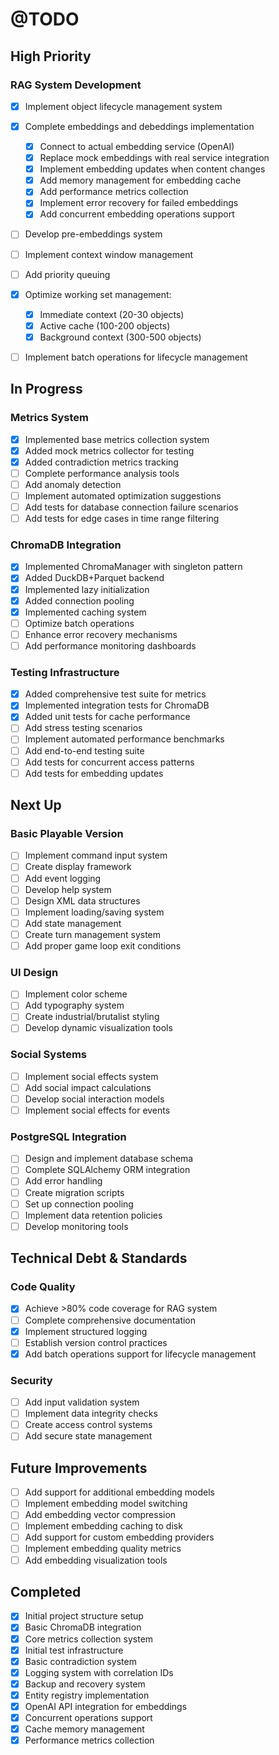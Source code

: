 # @TODO

## High Priority

### RAG System Development
- [x] Implement object lifecycle management system
- [x] Complete embeddings and debeddings implementation
  - [x] Connect to actual embedding service (OpenAI)
  - [x] Replace mock embeddings with real service integration
  - [x] Implement embedding updates when content changes
  - [x] Add memory management for embedding cache
  - [x] Add performance metrics collection
  - [x] Implement error recovery for failed embeddings
  - [x] Add concurrent embedding operations support
- [ ] Develop pre-embeddings system
- [ ] Implement context window management
- [ ] Add priority queuing
- [x] Optimize working set management:
  - [x] Immediate context (20-30 objects)
  - [x] Active cache (100-200 objects)
  - [x] Background context (300-500 objects)
- [ ] Implement batch operations for lifecycle management


## In Progress

### Metrics System
- [x] Implemented base metrics collection system
- [x] Added mock metrics collector for testing
- [x] Added contradiction metrics tracking
- [ ] Complete performance analysis tools
- [ ] Add anomaly detection
- [ ] Implement automated optimization suggestions
- [ ] Add tests for database connection failure scenarios
- [ ] Add tests for edge cases in time range filtering

### ChromaDB Integration
- [x] Implemented ChromaManager with singleton pattern
- [x] Added DuckDB+Parquet backend
- [x] Implemented lazy initialization
- [x] Added connection pooling
- [x] Implemented caching system
- [ ] Optimize batch operations
- [ ] Enhance error recovery mechanisms
- [ ] Add performance monitoring dashboards

### Testing Infrastructure
- [x] Added comprehensive test suite for metrics
- [x] Implemented integration tests for ChromaDB
- [x] Added unit tests for cache performance
- [ ] Add stress testing scenarios
- [ ] Implement automated performance benchmarks
- [ ] Add end-to-end testing suite
- [ ] Add tests for concurrent access patterns
- [ ] Add tests for embedding updates

## Next Up

### Basic Playable Version
- [ ] Implement command input system
- [ ] Create display framework
- [ ] Add event logging
- [ ] Develop help system
- [ ] Design XML data structures
- [ ] Implement loading/saving system
- [ ] Add state management
- [ ] Create turn management system
- [ ] Add proper game loop exit conditions

### UI Design
- [ ] Implement color scheme
- [ ] Add typography system
- [ ] Create industrial/brutalist styling
- [ ] Develop dynamic visualization tools

### Social Systems
- [ ] Implement social effects system
- [ ] Add social impact calculations
- [ ] Develop social interaction models
- [ ] Implement social effects for events

### PostgreSQL Integration
- [ ] Design and implement database schema
- [ ] Complete SQLAlchemy ORM integration
- [ ] Add error handling
- [ ] Create migration scripts
- [ ] Set up connection pooling
- [ ] Implement data retention policies
- [ ] Develop monitoring tools

## Technical Debt & Standards

### Code Quality
- [x] Achieve >80% code coverage for RAG system
- [ ] Complete comprehensive documentation
- [x] Implement structured logging
- [ ] Establish version control practices
- [x] Add batch operations support for lifecycle management

### Security
- [ ] Add input validation system
- [ ] Implement data integrity checks
- [ ] Create access control systems
- [ ] Add secure state management

## Future Improvements
- [ ] Add support for additional embedding models
- [ ] Implement embedding model switching
- [ ] Add embedding vector compression
- [ ] Implement embedding caching to disk
- [ ] Add support for custom embedding providers
- [ ] Implement embedding quality metrics
- [ ] Add embedding visualization tools

## Completed
- [x] Initial project structure setup
- [x] Basic ChromaDB integration
- [x] Core metrics collection system
- [x] Initial test infrastructure
- [x] Basic contradiction system
- [x] Logging system with correlation IDs
- [x] Backup and recovery system
- [x] Entity registry implementation
- [x] OpenAI API integration for embeddings
- [x] Concurrent operations support
- [x] Cache memory management
- [x] Performance metrics collection
